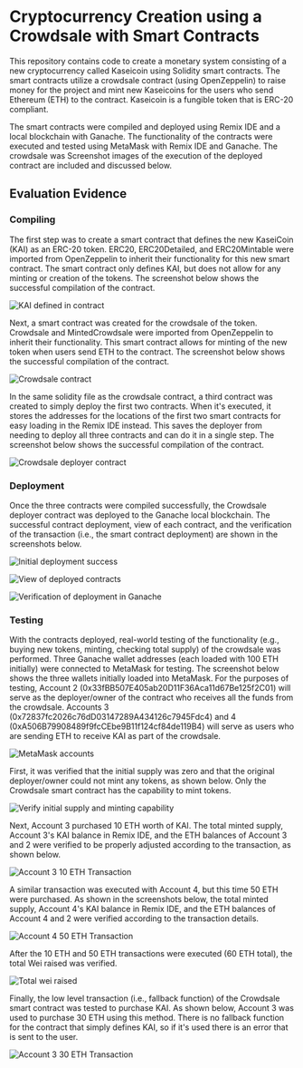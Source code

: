 # Cryptocurrency Creation using a Crowdsale with Smart Contracts

This repository contains code to create a monetary system consisting of a new cryptocurrency called Kaseicoin using Solidity smart contracts. The smart contracts utilize a crowdsale contract (using OpenZeppelin) to raise money for the project and mint new Kaseicoins for the users who send Ethereum (ETH) to the contract. Kaseicoin is a fungible token that is ERC-20 compliant.

The smart contracts were compiled and deployed using Remix IDE and a local blockchain with Ganache. The functionality of the contracts were executed and tested using MetaMask with Remix IDE and Ganache. The crowdsale was Screenshot images of the execution of the deployed contract are included and discussed below.

## Evaluation Evidence

### Compiling

The first step was to create a smart contract that defines the new KaseiCoin (KAI) as an ERC-20 token. ERC20, ERC20Detailed, and ERC20Mintable were imported from OpenZeppelin to inherit their functionality for this new smart contract. The smart contract only defines KAI, but does not allow for any minting or creation of the tokens. The screenshot below shows the successful compilation of the contract. 

![KAI defined in contract](Evaluation_Evidence_Images/KAI_defined.png)

Next, a smart contract was created for the crowdsale of the token. Crowdsale and MintedCrowdsale were imported from OpenZeppelin to inherit their functionality. This smart contract allows for minting of the new token when users send ETH to the contract. The screenshot below shows the successful compilation of the contract. 

![Crowdsale contract](Evaluation_Evidence_Images/Crowdsale_contract.png)

In the same solidity file as the crowdsale contract, a third contract was created to simply deploy the first two contracts. When it's executed, it stores the addresses for the locations of the first two smart contracts for easy loading in the Remix IDE instead. This saves the deployer from needing to deploy all three contracts and can do it in a single step. The screenshot below shows the successful compilation of the contract. 

![Crowdsale deployer contract](Evaluation_Evidence_Images/Crowdsale_deployer_contract.png)

### Deployment

Once the three contracts were compiled successfully, the Crowdsale deployer contract was deployed to the Ganache local blockchain. The successful contract deployment, view of each contract, and the verification of the transaction (i.e., the smart contract deployment) are shown in the screenshots below.

![Initial deployment success](Evaluation_Evidence_Images/Initial_deployment_minting.png)

![View of deployed contracts](Evaluation_Evidence_Images/Deployed_contracts_for_testing.png)

![Verification of deployment in Ganache](Evaluation_Evidence_Images/Ganache_contract_verification.png)

### Testing

With the contracts deployed, real-world testing of the functionality (e.g., buying new tokens, minting, checking total supply) of the crowdsale was performed. Three Ganache wallet addresses (each loaded with 100 ETH initially) were connected to MetaMask for testing. The screenshot below shows the three wallets initially loaded into MetaMask. For the purposes of testing, Account 2 (0x33fBB507E405ab20D11F36Aca11d67Be125f2C01) will serve as the deployer/owner of the contract who receives all the funds from the crowdsale. Accounts 3 (0x72837fc2026c76dD03147289A434126c7945Fdc4) and 4 (0xA506B79908489f9fcCEbe9B11f124cf84de119B4) will serve as users who are sending ETH to receive KAI as part of the crowdsale.

![MetaMask accounts](Evaluation_Evidence_Images/Metamask_accounts_overview.png)

First, it was verified that the initial supply was zero and that the original deployer/owner could not mint any tokens, as shown below. Only the Crowdsale smart contract has the capability to mint tokens.

![Verify initial supply and minting capability](Evaluation_Evidence_Images/Verify_initial_supply_and_minting.png)

Next, Account 3 purchased 10 ETH worth of KAI. The total minted supply, Account 3's KAI balance in Remix IDE, and the ETH balances of Account 3 and 2 were verified to be properly adjusted according to the transaction, as shown below.

![Account 3 10 ETH Transaction](Evaluation_Evidence_Images/10ETH_transaction.png)

A similar transaction was executed with Account 4, but this time 50 ETH were purchased. As shown in the screenshots below, the total minted supply, Account 4's KAI balance in Remix IDE, and the ETH balances of Account 4 and 2 were verified according to the transaction details.

![Account 4 50 ETH Transaction](Evaluation_Evidence_Images/50ETH_transaction.png)

After the 10 ETH and 50 ETH transactions were executed (60 ETH total), the total Wei raised was verified.

![Total wei raised](Evaluation_Evidence_Images/Total_wei_raised.png)

Finally, the low level transaction (i.e., fallback function) of the Crowdsale smart contract was tested to purchase KAI. As shown below, Account 3 was used to purchase 30 ETH using this method. There is no fallback function for the contract that simply defines KAI, so if it's used there is an error that is sent to the user.

![Account 3 30 ETH Transaction](Evaluation_Evidence_Images/30ETH_transaction.png)